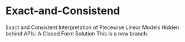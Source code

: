 # Exact-and-Consistend
Exact and Consistent Interpretation of Piecewise Linear Models Hidden behind APIs: A Closed Form Solution
This is a new branch.

